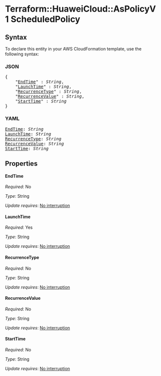 # Terraform::HuaweiCloud::AsPolicyV1 ScheduledPolicy

## Syntax

To declare this entity in your AWS CloudFormation template, use the following syntax:

### JSON

<pre>
{
    "<a href="#endtime" title="EndTime">EndTime</a>" : <i>String</i>,
    "<a href="#launchtime" title="LaunchTime">LaunchTime</a>" : <i>String</i>,
    "<a href="#recurrencetype" title="RecurrenceType">RecurrenceType</a>" : <i>String</i>,
    "<a href="#recurrencevalue" title="RecurrenceValue">RecurrenceValue</a>" : <i>String</i>,
    "<a href="#starttime" title="StartTime">StartTime</a>" : <i>String</i>
}
</pre>

### YAML

<pre>
<a href="#endtime" title="EndTime">EndTime</a>: <i>String</i>
<a href="#launchtime" title="LaunchTime">LaunchTime</a>: <i>String</i>
<a href="#recurrencetype" title="RecurrenceType">RecurrenceType</a>: <i>String</i>
<a href="#recurrencevalue" title="RecurrenceValue">RecurrenceValue</a>: <i>String</i>
<a href="#starttime" title="StartTime">StartTime</a>: <i>String</i>
</pre>

## Properties

#### EndTime

_Required_: No

_Type_: String

_Update requires_: [No interruption](https://docs.aws.amazon.com/AWSCloudFormation/latest/UserGuide/using-cfn-updating-stacks-update-behaviors.html#update-no-interrupt)

#### LaunchTime

_Required_: Yes

_Type_: String

_Update requires_: [No interruption](https://docs.aws.amazon.com/AWSCloudFormation/latest/UserGuide/using-cfn-updating-stacks-update-behaviors.html#update-no-interrupt)

#### RecurrenceType

_Required_: No

_Type_: String

_Update requires_: [No interruption](https://docs.aws.amazon.com/AWSCloudFormation/latest/UserGuide/using-cfn-updating-stacks-update-behaviors.html#update-no-interrupt)

#### RecurrenceValue

_Required_: No

_Type_: String

_Update requires_: [No interruption](https://docs.aws.amazon.com/AWSCloudFormation/latest/UserGuide/using-cfn-updating-stacks-update-behaviors.html#update-no-interrupt)

#### StartTime

_Required_: No

_Type_: String

_Update requires_: [No interruption](https://docs.aws.amazon.com/AWSCloudFormation/latest/UserGuide/using-cfn-updating-stacks-update-behaviors.html#update-no-interrupt)

